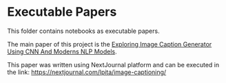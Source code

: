 # Executable Papers

This folder contains notebooks as executable papers.

The main paper of this project is the
[Exploring Image Caption Generator Using CNN And Moderns NLP Models](./exploring-image-caption-generator-using-convolutional-neural-networks-and-moderns-natural-language-processing-models.nextjournal.md).

This paper was written using NextJournal platform and can be executed in the link:
<https://nextjournal.com/lpita/image-captioning/>
